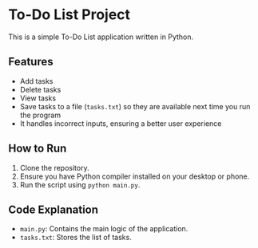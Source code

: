 # To-Do List Project

This is a simple To-Do List application written in Python.

## Features

- Add tasks
- Delete tasks
- View tasks
- Save tasks to a file (`tasks.txt`) so they are available next time you run the program
- It handles incorrect inputs, ensuring a better user experience

## How to Run

1. Clone the repository.
2. Ensure you have Python compiler installed on your desktop or phone.
3. Run the script using `python main.py`.

## Code Explanation

- `main.py`: Contains the main logic of the application.
- `tasks.txt`: Stores the list of tasks.
